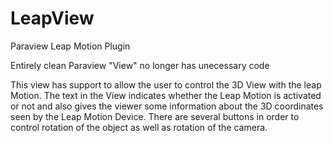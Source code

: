 LeapView
========

Paraview Leap Motion Plugin

Entirely clean Paraview "View" no longer has unecessary code

This view has support to allow the user to control the 3D View with the leap Motion. 
The text in the View indicates whether the Leap Motion is activated or not and also gives 
the viewer some information about the 3D coordinates seen by the Leap Motion Device.
There are several buttons in order to control rotation of the object as well as rotation of the
camera.

